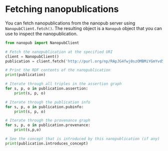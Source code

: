 # Fetching nanopublications
You can fetch nanopublications from the nanopub server using `NanopubClient.fetch()`. The resulting object is a `Nanopub` object that you can use to inspect the nanopublication.
```python
from nanopub import NanopubClient

# Fetch the nanopublication at the specified URI
client = NanopubClient()
publication = client.fetch('http://purl.org/np/RApJG4fwj0szOMBMiYGmYvd5MCtRle6VbwkMJUb1SxxDM')

# Print the RDF contents of the nanopublication
print(publication)

# Iterate through all triples in the assertion graph
for s, p, o in publication.assertion:
    print(s, p, o)

# Iterate through the publication info
for s, p, o in publication.pubinfo:
    print(s, p, o)

# Iterate through the provenance graph
for s, p, o in publication.provenance:
    print(s,p,o)

# See the concept that is introduced by this nanopublication (if any)
print(publication.introduces_concept)
```
